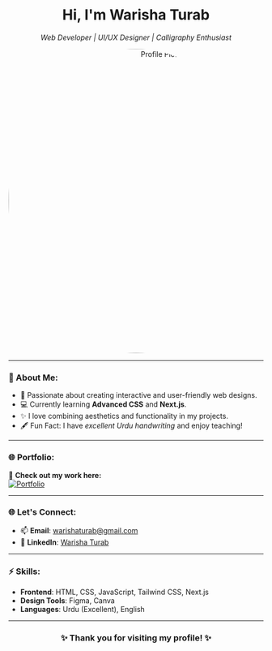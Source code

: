 <!-- Header Section -->
<div align="center">
   <h1>Hi, I'm Warisha Turab</h1>
  <p><em>Web Developer | UI/UX Designer | Calligraphy Enthusiast</em></p>
  <img src="https://www.google.com/url?sa=i&url=https%3A%2F%2Fwww.pulseforgood.com%2Fblogpost%2F10-ways-technology-is-revolutionizing-social-impact&psig=AOvVaw2inpP9_la4SCCdX1dmpaxp&ust=1759999487818000&source=images&cd=vfe&opi=89978449&ved=0CBUQjRxqFwoTCIDr-JqblJADFQAAAAAdAAAAABAE" alt="Profile Picture" style="border-radius:50%" width="600">
 
</div>

---

### 👀 About Me:
- 🌟 Passionate about creating interactive and user-friendly web designs.  
- 💻 Currently learning **Advanced CSS** and **Next.js**.  
- ✨ I love combining aesthetics and functionality in my projects.  
- 🖋️ Fun Fact: I have *excellent Urdu handwriting* and enjoy teaching!  

---

### 🌐 Portfolio:
🎨 **Check out my work here:**  
[![Portfolio](https://img.shields.io/badge/My_Portfolio-Click_Here-blue?style=for-the-badge&logo=vercel)](https://personal-portfolio-with-nextjs-two.vercel.app/)  

---

### 🌐 Let's Connect:
- 📫 **Email**: [warishaturab@gmail.com](mailto:warishaturab@gmail.com)  
- 💼 **LinkedIn**: [Warisha Turab](https://www.linkedin.com/in/warisha-turab-8666b82b6?utm_source=share&utm_campaign=share_via&utm_content=profile&utm_medium=android_app)  

---

### ⚡ Skills:
- **Frontend**: HTML, CSS, JavaScript, Tailwind CSS, Next.js  
- **Design Tools**: Figma, Canva  
- **Languages**: Urdu (Excellent), English  

---

<div align="center">
  <h3>✨ Thank you for visiting my profile! ✨</h3>
</div>


<!---
warisha234/warisha234 is a ✨ special ✨ repository because its `README.md` (this file) appears on your GitHub profile.
You can click the Preview link to take a look at your changes.
--->
